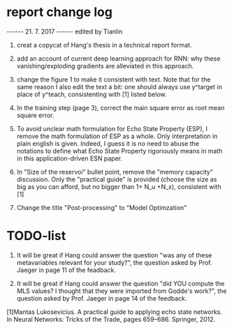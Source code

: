 # report change log

------ 21. 7. 2017 ------ edited by Tianlin
1. creat a copycat of Hang's thesis in a technical report format.


2.  add an account of current deep learning approach for RNN: why these vanishing/exploding gradients are alleviated in this approach.

3. change the figure 1 to make it consistent with text. Note that for the same reason I also edit the text a bit:  one should always use y^target in place of y^teach, consistenting with [1] listed below.

4. In the training step (page 3), correct the main square error as root mean square error.

5. To avoid unclear math formulation for Echo State Property (ESP), I remove the math formulation of ESP as a whole. Only interpretation in plain english is given. Indeed, I guess it is no need to abuse the notations to define what Echo State Property rigoriously means in math in this application-driven ESN paper. 

6. In "Size of the reservoi" bullet point, remove the "memory capacity" discussion. Only the "practical guide" is provided (choose the size as big as you can afford, but no bigger than 1+ N_u +N_x), consistent with [1]

7. Change the title "Post-processing" to "Model Optimzation"

# TODO-list

1. It will be great if Hang could answer the question "was any of these metavariables relevant for your study?", the question asked by Prof. Jaeger in page 11 of the feadback.

2. It will be great if Hang could answer the question "did YOU compute the MLS values? I thought that they were imported from Godde's work?", the question asked by Prof. Jaeger in page 14 of the feedback.




[1]Mantas Lukosevicius. A practical guide to applying echo state networks. In Neural Networks: Tricks of the Trade, pages 659–686. Springer, 2012.